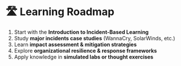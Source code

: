 # 🛣️ Learning Roadmap

1. Start with the **Introduction to Incident-Based Learning**  
2. Study **major incidents case studies** (WannaCry, SolarWinds, etc.)  
3. Learn **impact assessment & mitigation strategies**  
4. Explore **organizational resilience & response frameworks**  
5. Apply knowledge in **simulated labs or thought exercises**
